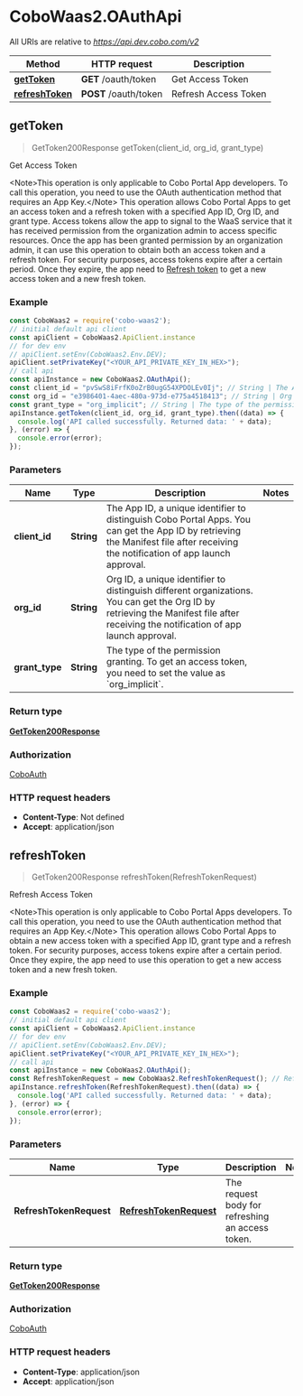 # CoboWaas2.OAuthApi

All URIs are relative to *https://api.dev.cobo.com/v2*

Method | HTTP request | Description
------------- | ------------- | -------------
[**getToken**](OAuthApi.md#getToken) | **GET** /oauth/token | Get Access Token
[**refreshToken**](OAuthApi.md#refreshToken) | **POST** /oauth/token | Refresh Access Token



## getToken

> GetToken200Response getToken(client_id, org_id, grant_type)

Get Access Token

&lt;Note&gt;This operation is only applicable to Cobo Portal App developers. To call this operation, you need to use the OAuth authentication method that requires an App Key.&lt;/Note&gt; This operation allows Cobo Portal Apps to get an access token and a refresh token with a specified App ID, Org ID, and grant type.   Access tokens allow the app to signal to the WaaS service that it has received permission from the organization admin to access specific resources. Once the app has been granted permission by an organization admin, it can use this operation to obtain both an access token and a refresh token.  For security purposes, access tokens expire after a certain period. Once they expire, the app need to [Refresh token](/v2/api-references/oauth/refresh-access-token) to get a new access token and a new fresh token. 

### Example

```javascript
const CoboWaas2 = require('cobo-waas2');
// initial default api client
const apiClient = CoboWaas2.ApiClient.instance
// for dev env
// apiClient.setEnv(CoboWaas2.Env.DEV);
apiClient.setPrivateKey("<YOUR_API_PRIVATE_KEY_IN_HEX>");
// call api
const apiInstance = new CoboWaas2.OAuthApi();
const client_id = "pvSwS8iFrfK0oZrB0ugG54XPDOLEv0Ij"; // String | The App ID, a unique identifier to distinguish Cobo Portal Apps. You can get the App ID by retrieving the Manifest file after receiving the notification of app launch approval.
const org_id = "e3986401-4aec-480a-973d-e775a4518413"; // String | Org ID, a unique identifier to distinguish different organizations. You can get the Org ID by retrieving the Manifest file after receiving the notification of app launch approval.
const grant_type = "org_implicit"; // String | The type of the permission granting. To get an access token, you need to set the value as `org_implicit`.
apiInstance.getToken(client_id, org_id, grant_type).then((data) => {
  console.log('API called successfully. Returned data: ' + data);
}, (error) => {
  console.error(error);
});

```

### Parameters


Name | Type | Description  | Notes
------------- | ------------- | ------------- | -------------
 **client_id** | **String**| The App ID, a unique identifier to distinguish Cobo Portal Apps. You can get the App ID by retrieving the Manifest file after receiving the notification of app launch approval. | 
 **org_id** | **String**| Org ID, a unique identifier to distinguish different organizations. You can get the Org ID by retrieving the Manifest file after receiving the notification of app launch approval. | 
 **grant_type** | **String**| The type of the permission granting. To get an access token, you need to set the value as &#x60;org_implicit&#x60;. | 

### Return type

[**GetToken200Response**](GetToken200Response.md)

### Authorization

[CoboAuth](../README.md#CoboAuth)

### HTTP request headers

- **Content-Type**: Not defined
- **Accept**: application/json


## refreshToken

> GetToken200Response refreshToken(RefreshTokenRequest)

Refresh Access Token

&lt;Note&gt;This operation is only applicable to Cobo Portal Apps developers. To call this operation, you need to use the OAuth authentication method that requires an App Key.&lt;/Note&gt; This operation allows Cobo Portal Apps to obtain a new access token with a specified App ID, grant type and a refresh token. For security purposes, access tokens expire after a certain period. Once they expire, the app need to use this operation to get a new access token and a new fresh token. 

### Example

```javascript
const CoboWaas2 = require('cobo-waas2');
// initial default api client
const apiClient = CoboWaas2.ApiClient.instance
// for dev env
// apiClient.setEnv(CoboWaas2.Env.DEV);
apiClient.setPrivateKey("<YOUR_API_PRIVATE_KEY_IN_HEX>");
// call api
const apiInstance = new CoboWaas2.OAuthApi();
const RefreshTokenRequest = new CoboWaas2.RefreshTokenRequest(); // RefreshTokenRequest | The request body for refreshing an access token.
apiInstance.refreshToken(RefreshTokenRequest).then((data) => {
  console.log('API called successfully. Returned data: ' + data);
}, (error) => {
  console.error(error);
});

```

### Parameters


Name | Type | Description  | Notes
------------- | ------------- | ------------- | -------------
 **RefreshTokenRequest** | [**RefreshTokenRequest**](RefreshTokenRequest.md)| The request body for refreshing an access token. | 

### Return type

[**GetToken200Response**](GetToken200Response.md)

### Authorization

[CoboAuth](../README.md#CoboAuth)

### HTTP request headers

- **Content-Type**: application/json
- **Accept**: application/json

